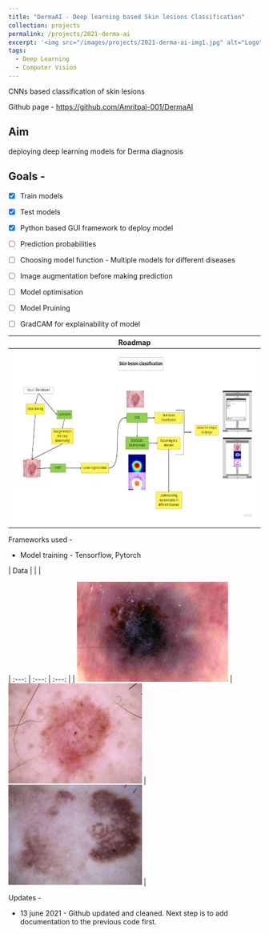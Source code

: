 ```yaml
---
title: "DermaAI - Deep learning based Skin lesions Classification"
collection: projects
permalink: /projects/2021-derma-ai
excerpt: '<img src="/images/projects/2021-derma-ai-img1.jpg" alt="Logo" width="150" height="100" /> CNNs based classification of skin lesions'
tags:
  - Deep Learning
  - Computer Vision
---
```


CNNs based classification of skin lesions

Github page - https://github.com/Amritpal-001/DermaAI

## Aim
deploying deep learning models for Derma diagnosis


## Goals - 
- [x] Train models
- [x] Test models
- [x] Python based GUI framework to deploy model
- [ ] Prediction probabilities
- [ ] Choosing model function - Multiple models for different diseases
- [ ] Image augmentation before making prediction
- [ ] Model optimisation
- [ ] Model Pruining
- [ ] GradCAM for explainability of model


| Roadmap                  | 
| :---:                     |
| <img src="/images/projects/2021-derma-ai-roadmap.jpg" alt="Normal" height=350/> |

Frameworks used - 
- Model training - Tensorflow, Pytorch

| Data                  |  | |

| :---:     | :---:       | :---:      | 
| <img src="/images/projects/2021-derma-ai-img1.jpg" height=200/> | <img src="/images/projects/2021-derma-ai-img2.jpg"  height=200/> | <img src="/images/projects/2021-derma-ai-img3.jpg" height=200/> |


Updates - 
- 13 june 2021 - Github updated and cleaned. Next step is to add documentation to the previous code first.
